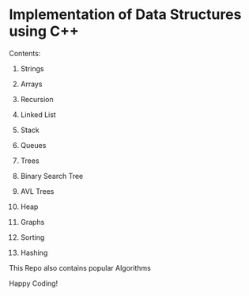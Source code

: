 Implementation of Data Structures using C++
===========================================

Contents:

1. Strings

2. Arrays

3. Recursion

4. Linked List

5. Stack

6. Queues

7. Trees

8. Binary Search Tree

9. AVL Trees

10. Heap

11. Graphs

12. Sorting

13. Hashing

This Repo also contains popular Algorithms

Happy Coding!
